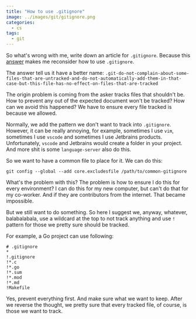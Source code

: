```yaml
---
title: "How to use .gitignore"
image: ../images/git/gitignore.png
categories:
  - cs
tags:
  - git
---
```


So what's wrong with me, write down an article for `.gitignore`. Because this [answer](https://stackoverflow.com/a/58758400/6789898) makes me reconsider how to use `.gitignore`.

The answer tell us it have a better name: `.git-do-not-complain-about-some-files-that-are-untracked-and-do-not-automatically-add-them-in-that-case-but-this-file-has-no-effect-on-files-that-are-tracked`

The origin problem is coming from the asker tracks files that shouldn't be. How to prevent any out of the expected document won't be tracked? How can we avoid this happened? We have to ensure every file tracked is because we allowed.

Normally, we add the pattern we don't want to track into `.gitignore`. However, it can be really annoying, for example, sometimes I use `vim`, sometimes I use `vscode` and sometimes I use Jetbrains products. Unfortunately, `vscode` and Jetbrains would create a folder in your project. And more shit is some `language-server` also do this.

So we want to have a common file to place for it. We can do this:

`git config --global --add core.excludesfile /path/to/common-gitignore`

What's the problem with this? The problem is how to ensure I do this for every environment? I can do this for my new computer, but can't do that for my co-worker. And if they are contributors from the internet. That became impossible.

But we still want to do something. So here I suggest we, anyway, whatever, balabalabala, use a wildcard at the top to not track anything and use `!` pattern for those we pretty sure should be tracked.

For example, a Go project can use following:

```
# .gitignore
*
!.gitignore
!*.c
!*.go
!*.sum
!*.mod
!*.md
!Makefile
```

Yes, prevent everything first. And make sure what we want to keep. After we reverse the thought, we pretty sure that every tracked file, of course, is those we want to track.
